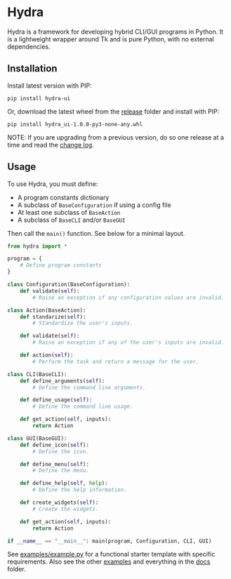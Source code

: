 # Hydra

Hydra is a framework for developing hybrid CLI/GUI programs in Python. It is a lightweight wrapper around Tk and is pure Python, with no external dependencies.

## Installation

Install latest version with PIP:

```pip install hydra-ui```

Or, download the latest wheel from the [release](release) folder and install with PIP:

```pip install hydra_ui-1.0.0-py3-none-any.whl```

NOTE: If you are upgrading from a previous version, do so one release at a time and read the [change log](CHANGELOG.md).

## Usage

To use Hydra, you must define:

* A program constants dictionary
* A subclass of `BaseConfiguration` if using a config file
* At least one subclass of `BaseAction`
* A subclass of `BaseCLI` and/or `BaseGUI`

Then call the `main()` function. See below for a minimal layout.

```python
from hydra import *

program = {
	# Define program constants
}

class Configuration(BaseConfiguration):
	def validate(self):
		# Raise an exception if any configuration values are invalid.

class Action(BaseAction):
	def standarize(self):
		# Standardize the user's inputs.

	def validate(self):
		# Raise an exception if any of the user's inputs are invalid.

	def action(self):
		# Perform the task and return a message for the user.

class CLI(BaseCLI):
	def define_arguments(self):
		# Define the command line arguments.

	def define_usage(self):
		# Define the command line usage.

	def get_action(self, inputs):
		return Action

class GUI(BaseGUI):
	def define_icon(self):
		# Define the icon.

	def define_menu(self):
		# Define the menu.

	def define_help(self, help):
		# Define the help information.

	def create_widgets(self):
		# Create the widgets.

	def get_action(self, inputs):
		return Action

if __name__ == "__main__": main(program, Configuration, CLI, GUI)
```

See [examples/example.py](examples/example.py) for a functional starter template with specific requirements. Also see the other [examples](examples) and everything in the [docs](docs) folder.
